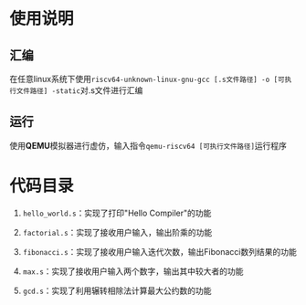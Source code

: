 # 使用说明

## 汇编
在任意linux系统下使用`riscv64-unknown-linux-gnu-gcc [.s文件路径] -o [可执行文件路径] -static`对.s文件进行汇编

## 运行
使用**QEMU**模拟器进行虚仿，输入指令`qemu-riscv64 [可执行文件路径]`运行程序

# 代码目录
1. `hello_world.s`：实现了打印"Hello Compiler"的功能
2. `factorial.s`：实现了接收用户输入，输出阶乘的功能
3. `fibonacci.s`：实现了接收用户输入迭代次数，输出Fibonacci数列结果的功能

4. `max.s`：实现了接收用户输入两个数字，输出其中较大者的功能

5. `gcd.s`：实现了利用辗转相除法计算最大公约数的功能
